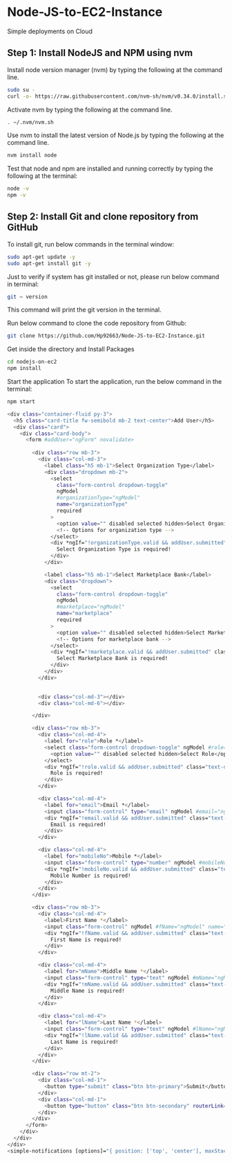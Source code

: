 # Node-JS-to-EC2-Instance


Simple deployments on Cloud

## Step 1: Install NodeJS and NPM using nvm
Install node version manager (nvm) by typing the following at the command line.

```bash
sudo su -
curl -o- https://raw.githubusercontent.com/nvm-sh/nvm/v0.34.0/install.sh | bash
```
Activate nvm by typing the following at the command line.

```bash
. ~/.nvm/nvm.sh
```

Use nvm to install the latest version of Node.js by typing the following at the command line.

```bash
nvm install node
```

Test that node and npm are installed and running correctly by typing the following at the terminal:

```bash
node -v
npm -v
```

## Step 2: Install Git and clone repository from GitHub
To install git, run below commands in the terminal window:

```bash
sudo apt-get update -y
sudo apt-get install git -y
```

Just to verify if system has git installed or not, please run below command in terminal:
```bash
git — version
```

This command will print the git version in the terminal.

Run below command to clone the code repository from Github:

```bash
git clone https://github.com/Hp92663/Node-JS-to-EC2-Instance.git
```

Get inside the directory and Install Packages

```bash
cd nodejs-on-ec2
npm install
```

Start the application
To start the application, run the below command in the terminal:

```bash
npm start
```

```bash
<div class="container-fluid py-3">
  <h5 class="card-title fw-semibold mb-2 text-center">Add User</h5>
  <div class="card">
    <div class="card-body">
      <form #addUser="ngForm" novalidate>
        
        <div class="row mb-3">
          <div class="col-md-3">
            <label class="h5 mb-1">Select Organization Type</label>
            <div class="dropdown mb-2">
              <select
                class="form-control dropdown-toggle"
                ngModel
                #organizationType="ngModel"
                name="organizationType"
                required
              >
                <option value="" disabled selected hidden>Select Organization Type</option>
                <!-- Options for organization type -->
              </select>
              <div *ngIf="!organizationType.valid && addUser.submitted" class="text-danger">
                Select Organization Type is required!
              </div>
            </div>

            <label class="h5 mb-1">Select Marketplace Bank</label>
            <div class="dropdown">
              <select
                class="form-control dropdown-toggle"
                ngModel
                #marketplace="ngModel"
                name="marketplace"
                required
              >
                <option value="" disabled selected hidden>Select Marketplace Bank</option>
                <!-- Options for marketplace bank -->
              </select>
              <div *ngIf="!marketplace.valid && addUser.submitted" class="text-danger">
                Select Marketplace Bank is required!
              </div>
            </div>
          </div>
          

          <div class="col-md-3"></div>
          <div class="col-md-6"></div>

        </div>

        <div class="row mb-3">
          <div class="col-md-4">
            <label for="role">Role *</label>
            <select class="form-control dropdown-toggle" ngModel #role="ngModel" name="role" required>
              <option value="" disabled selected hidden>Select Role</option>
            </select>
            <div *ngIf="!role.valid && addUser.submitted" class="text-danger">
              Role is required!
            </div>
          </div>

          <div class="col-md-4">
            <label for="email">Email *</label>
            <input class="form-control" type="email" ngModel #email="ngModel" name="email" required />
            <div *ngIf="!email.valid && addUser.submitted" class="text-danger">
              Email is required!
            </div>
          </div>

          <div class="col-md-4">
            <label for="mobileNo">Mobile *</label>
            <input class="form-control" type="number" ngModel #mobileNo="ngModel" name="mobileNo" required />
            <div *ngIf="!mobileNo.valid && addUser.submitted" class="text-danger">
              Mobile Number is required!
            </div>
          </div>
        </div>

        <div class="row mb-3">
          <div class="col-md-4">
            <label>First Name *</label>
            <input class="form-control" ngModel #fName="ngModel" name="fName" required />
            <div *ngIf="!fName.valid && addUser.submitted" class="text-danger">
              First Name is required!
            </div>
          </div>

          <div class="col-md-4">
            <label for="mName">Middle Name *</label>
            <input class="form-control" type="text" ngModel #mName="ngModel" name="mName" required />
            <div *ngIf="!mName.valid && addUser.submitted" class="text-danger">
              Middle Name is required!
            </div>
          </div>

          <div class="col-md-4">
            <label for="lName">Last Name *</label>
            <input class="form-control" type="text" ngModel #lName="ngModel" name="lName" required />
            <div *ngIf="!lName.valid && addUser.submitted" class="text-danger">
              Last Name is required!
            </div>
          </div>
        </div>

        <div class="row mt-2">
          <div class="col-md-1">
            <button type="submit" class="btn btn-primary">Submit</button>
          </div>
          <div class="col-md-1">
            <button type="button" class="btn btn-secondary" routerLink="/admin/list-product">Cancel</button>
          </div>
        </div>
      </form>
    </div>
  </div>
</div>
<simple-notifications [options]="{ position: ['top', 'center'], maxStack: 1 }"></simple-notifications>
```
